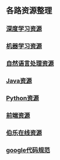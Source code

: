## 各路资源整理
### [深度学习资源](https://github.com/csbwang/ResourceCollection/blob/master/DL.md)
### [机器学习资源](https://github.com/csbwang/ResourceCollection/blob/master/ML.md)
### [自然语言处理资源](https://github.com/csbwang/ResourceCollection/blob/master/NLP.md)
### [Java资源](https://github.com/csbwang/ResourceCollection/blob/master/Java.md)
### [Python资源](https://github.com/csbwang/ResourceCollection/blob/master/python.md)
### [前端资源](https://github.com/csbwang/ResourceCollection/blob/master/FontEnd.md)
### [伯乐在线资源](https://github.com/jobbole)
### [google代码规范](https://github.com/csbwang/ResourceCollection/blob/master/google_styleguide_zh.md)
